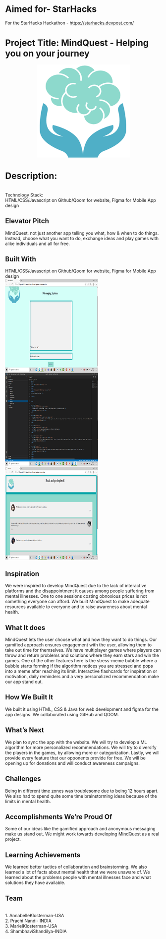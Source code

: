 # Aimed for- StarHacks
For the StarHacks Hackathon - https://starhacks.devpost.com/

# Project Title: MindQuest - Helping you on your journey

<p align="center">
<img src="mentalquestlogo.png" width="300" height="300" >
</p>

# Description:
 <br> Technology Stack: 
 <br> HTML/CSS/Javascript on Github/Qoom for website, Figma for Mobile App design
 
## Elevator Pitch
MindQuest, not just another app telling you what, how & when to do things. Instead, choose what you want to do, exchange ideas and play games with alike individuals and all for free.

## Built With
HTML/CSS/Javascript on Github/Qoom for website, Figma for Mobile App design
<br> <img src="https://github.com/prachi237/StarHacks/blob/main/Screenshot%20(2).png" width="300" height="300" >
<img src= "https://github.com/prachi237/StarHacks/blob/main/Screenshot%20(5).png" width="300" height="300" >
<img src="https://github.com/prachi237/StarHacks/blob/main/Screenshot%20(3).png" width="300" height="300" >
## Inspiration
We were inspired to develop MindQuest due to the lack of interactive platforms and the disappointment it causes among people suffering from mental illnesses. One to one sessions costing obnoxious prices is not something everyone can afford. We built MindQuest to make adequate resources available to everyone and to raise awareness about mental health.


## What It does
MindQuest lets the user choose what and how they want to do things. Our gamified approach ensures engagement with the user, allowing them to take out time for themselves. We have multiplayer games where players can throw and return problems and solutions where they earn stars and win the games. One of the other features here is the stress-meme bubble where a bubble starts forming if the algorithm notices you are stressed and pops into a meme after reaching its limit. Interactive flashcards for inspiration or motivation, daily reminders and a very personalized recommendation make our app stand out. 

## How We Built It
We built it using HTML, CSS & Java for web development and figma for the app designs. We collaborated using GitHub and QOOM.

## What’s Next
We plan to sync the app with the website. We will try to develop a ML algorithm for more personalized recommendations. We will try to diversify the players in the games, by allowing more or categorization. Lastly, we will provide every feature that our opponents provide for free. We will be opening up for donations and will conduct awareness campaigns.


## Challenges
Being in different time zones was troublesome due to being 12 hours apart. We also had to spend quite some time brainstorming ideas because of the limits in mental health.

## Accomplishments We’re Proud Of
Some of our ideas like the gamified approach and anonymous messaging make us stand out. We might work towards developing MindQuest as a real project.

## Learning Achievements
We learned better tactics of collaboration and brainstorming. We also learned a lot of facts about mental health that we were unaware of. We learned about the problems people with mental illnesses face and what solutions they have available.
 
## Team
<br> 1. AnnabelleKlosterman-USA
<br> 2. Prachi Nandi- INDIA
<br> 3. MarielKlosterman-USA
<br> 4. ShambhaviShandilya-INDIA
